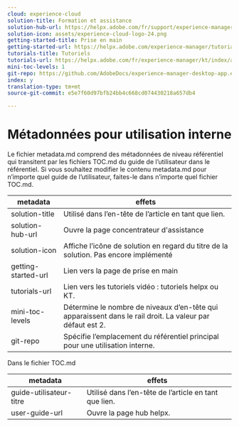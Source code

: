 ```yaml
---
cloud: experience-cloud
solution-title: Formation et assistance
solution-hub-url: https://helpx.adobe.com/fr/support/experience-manager/6-5.html
solution-icon: assets/experience-cloud-logo-24.png
getting-started-title: Prise en main
getting-started-url: https://helpx.adobe.com/experience-manager/tutorials.html
tutorials-title: Tutoriels
tutorials-url: https://helpx.adobe.com/fr/experience-manager/kt/index/aem-6-5-videos.html
mini-toc-levels: 1
git-repo: https://github.com/AdobeDocs/experience-manager-desktop-app.en
index: y
translation-type: tm+mt
source-git-commit: e5e7f60d97bfb24bb4c668cd074430218a657db4

---
```



# Métadonnées pour utilisation interne

Le fichier metadata.md comprend des métadonnées de niveau référentiel qui transitent par les fichiers TOC.md du guide de l’utilisateur dans le référentiel. Si vous souhaitez modifier le contenu metadata.md pour n’importe quel guide de l’utilisateur, faites-le dans n’importe quel fichier TOC.md.

| metadata | effets |
|--- |--- |
| solution-title | Utilisé dans l’en-tête de l’article en tant que lien. |
| solution-hub-url | Ouvre la page concentrateur d&#39;assistance |
| solution-icon | Affiche l’icône de solution en regard du titre de la solution. Pas encore implémenté |
| getting-started-url | Lien vers la page de prise en main |
| tutorials-url | Lien vers les tutoriels vidéo : tutoriels helpx ou KT. |
| mini-toc-levels | Détermine le nombre de niveaux d’en-tête qui apparaissent dans le rail droit. La valeur par défaut est 2. |
| git-repo | Spécifie l’emplacement du référentiel principal pour une utilisation interne. |

Dans le fichier TOC.md

| metadata | effets |
|--- |--- |
| guide-utilisateur-titre | Utilisé dans l’en-tête de l’article en tant que lien. |
| user-guide-url | Ouvre la page hub helpx. |
